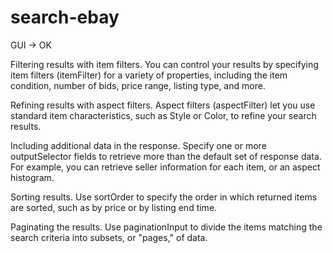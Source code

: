 # search-ebay
GUI -> OK

Filtering results with item filters.
You can control your results by specifying item filters (itemFilter) for a variety of properties, including the item condition, number of bids, price range, listing type, and more.

Refining results with aspect filters.
Aspect filters (aspectFilter) let you use standard item characteristics, such as Style or Color, to refine your search results.

Including additional data in the response. 
Specify one or more outputSelector fields to retrieve more than the default set of response data. For example, you can retrieve seller information for each item, or an aspect histogram.

Sorting results.
Use sortOrder to specify the order in which returned items are sorted, such as by price or by listing end time.

Paginating the results. 
Use paginationInput to divide the items matching the search criteria into subsets, or "pages," of data.
